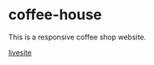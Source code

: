 ﻿# coffee-house
This is a responsive coffee shop website.

[livesite](https://monisa801.github.io/coffee-house/)

